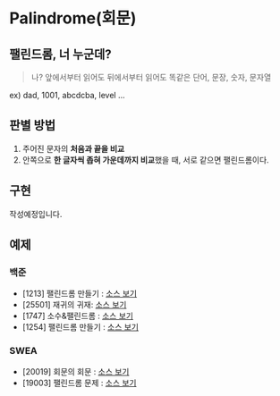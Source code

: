 # Palindrome(회문)

## 팰린드롬, 너 누군데?
> 나? 앞에서부터 읽어도 뒤에서부터 읽어도 똑같은 단어, 문장, 숫자, 문자열

ex) dad, 1001, abcdcba, level ...

## 판별 방법
1. 주어진 문자의 **처음과 끝을 비교**
2. 안쪽으로 **한 글자씩 좁혀 가운데까지 비교**했을 때, 서로 같으면 팰린드롬이다.

## 구현
작성예정입니다.

## 예제
### 백준
- [1213] 팰린드롬 만들기 : [소스 보기](https://github.com/YunSuJeong/BAEKJOON/tree/main/%EB%B0%B1%EC%A4%80/Silver/1213.%E2%80%85%ED%8C%B0%EB%A6%B0%EB%93%9C%EB%A1%AC%E2%80%85%EB%A7%8C%EB%93%A4%EA%B8%B0)
- [25501] 재귀의 귀재: [소스 보기](https://github.com/YunSuJeong/BAEKJOON/tree/main/%EB%B0%B1%EC%A4%80/Bronze/25501.%E2%80%85%EC%9E%AC%EA%B7%80%EC%9D%98%E2%80%85%EA%B7%80%EC%9E%AC)
- [1747] 소수&팰린드롬 : [소스 보기](https://github.com/YunSuJeong/Coding-Test/tree/main/%EB%B0%B1%EC%A4%80/Silver/1747.%E2%80%85%EC%86%8C%EC%88%98%EF%BC%86%ED%8C%B0%EB%A6%B0%EB%93%9C%EB%A1%AC)
- [1254] 팰린드롬 만들기 : [소스 보기](https://github.com/YunSuJeong/Coding-Test/tree/main/%EB%B0%B1%EC%A4%80/Silver/1254.%E2%80%85%ED%8C%B0%EB%A6%B0%EB%93%9C%EB%A1%AC%E2%80%85%EB%A7%8C%EB%93%A4%EA%B8%B0)

### SWEA
- [20019] 회문의 회문 : [소스 보기](https://github.com/YunSuJeong/Coding-Test/tree/main/SWEA/D3/20019.%E2%80%85%ED%9A%8C%EB%AC%B8%EC%9D%98%E2%80%85%ED%9A%8C%EB%AC%B8)
- [19003] 팰린드롬 문제 : [소스 보기](https://github.com/YunSuJeong/Coding-Test/tree/main/SWEA/D3/19003.%E2%80%85%ED%8C%B0%EB%A6%B0%EB%93%9C%EB%A1%AC%E2%80%85%EB%AC%B8%EC%A0%9C)
